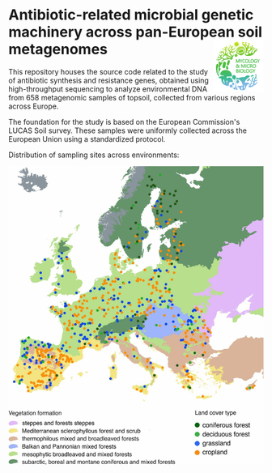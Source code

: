 # Antibiotic-related microbial genetic machinery across pan-European soil metagenomes <img src='images/MMC_logo.png' align="right" height="100" />

This repository houses the source code related to the study of antibiotic synthesis and resistance genes, obtained using high-throughput sequencing to analyze environmental DNA from 658 metagenomic samples of topsoil, collected from various regions across Europe.  

The foundation for the study is based on the European Commission's LUCAS Soil survey. These samples were uniformly collected across the European Union using a standardized protocol.  

Distribution of sampling sites across environments:  
<p align="middle">
  <img src="images/sampling_map.jpg" width="600" title="Dataset"/>
</p>
